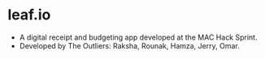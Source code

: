 # leaf.io

- A digital receipt and budgeting app developed at the MAC Hack Sprint.
- Developed by The Outliers: Raksha, Rounak, Hamza, Jerry, Omar.
